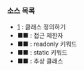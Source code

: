 ### 소스 목록

* [1](https://github.com/TaekGeunLee/study_frontEnd/blob/master/B3/9/9-1.md) : 클래스 정의하기
* ■■ : 접근 제한자
* ■■ : readonly 키워드
* ■■ : static 키워드
* ■■ : 추상 클래스

